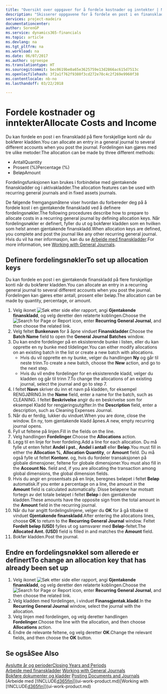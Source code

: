 ```yaml
---
title: "Oversikt over oppgaver for å fordele kostnader og inntekter | Microsoft-dokumentasjon"
description: "Skisserer oppgavene for å fordele en post i en finanskladd på flere forskjellige konti når du bokfører kladden."
services: project-madeira
documentationcenter: 
author: SorenGP
ms.service: dynamics365-financials
ms.topic: article
ms.devlang: na
ms.tgt_pltfrm: na
ms.workload: na
ms.date: 06/07/2017
ms.author: sgroespe
ms.translationtype: HT
ms.sourcegitcommit: bec0619be0a65e3625759e13d2866ac615d7513c
ms.openlocfilehash: 3f2a1f762f9380f3cd272e78c4c2f269e9960f38
ms.contentlocale: nb-no
ms.lasthandoff: 03/22/2018

---
```

# <a name="allocate-costs-and-income"></a><span data-ttu-id="f469d-103">Fordele kostnader og inntekter</span><span class="sxs-lookup"><span data-stu-id="f469d-103">Allocate Costs and Income</span></span>
<span data-ttu-id="f469d-104">Du kan fordele en post i en finanskladd på flere forskjellige konti når du bokfører kladden.</span><span class="sxs-lookup"><span data-stu-id="f469d-104">You can allocate an entry in a general journal to several different accounts when you post the journal.</span></span> <span data-ttu-id="f469d-105">Fordelingen kan gjøres med tre ulike metoder:</span><span class="sxs-lookup"><span data-stu-id="f469d-105">The allocation can be made by three different methods:</span></span>

* <span data-ttu-id="f469d-106">Antall</span><span class="sxs-lookup"><span data-stu-id="f469d-106">Quantity</span></span>
* <span data-ttu-id="f469d-107">Prosent (%)</span><span class="sxs-lookup"><span data-stu-id="f469d-107">Percentage (%)</span></span>
* <span data-ttu-id="f469d-108">Beløp</span><span class="sxs-lookup"><span data-stu-id="f469d-108">Amount</span></span>

<span data-ttu-id="f469d-109">Fordelingsfunksjonen kan brukes i forbindelse med gjentakende finanskladder og i aktivakladder.</span><span class="sxs-lookup"><span data-stu-id="f469d-109">The allocation features can be used with recurring general journals and in fixed assets journals.</span></span>
<!--You can also distribute the cost or revenue of a line to an intercompany partner when you post a sales or purchase document. When you post the document, a line will be posted in your general journal, and a corresponding line will be created in the intercompany outbox.-->

<span data-ttu-id="f469d-110">De følgende fremgangsmåtene viser hvordan du forbereder deg på å fordele kost i en gjentakende finanskladd ved å definere fordelingsnøkler.</span><span class="sxs-lookup"><span data-stu-id="f469d-110">The following procedures describe how to prepare to allocate costs in a recurring general journal by defining allocation keys.</span></span> <span data-ttu-id="f469d-111">Når fordelingsnøkler er definert, fyller du ut og bokfører kladden som en hvilken som helst annen gjentakende finanskladd.</span><span class="sxs-lookup"><span data-stu-id="f469d-111">When allocation keys are defined, you complete and post the journal like any other recurring general journal.</span></span> <span data-ttu-id="f469d-112">Hvis du vil ha mer informasjon, kan du se [Arbeide med finanskladder](ui-work-general-journals.md).</span><span class="sxs-lookup"><span data-stu-id="f469d-112">For more information, see [Working with General Journals](ui-work-general-journals.md).</span></span>

## <a name="to-set-up-allocation-keys"></a><span data-ttu-id="f469d-113">Definere fordelingsnøkler</span><span class="sxs-lookup"><span data-stu-id="f469d-113">To set up allocation keys</span></span>
<span data-ttu-id="f469d-114">Du kan fordele en post i en gjentakende finanskladd på flere forskjellige konti når du bokfører kladden.</span><span class="sxs-lookup"><span data-stu-id="f469d-114">You can allocate an entry in a recurring general journal to several different accounts when you post the journal.</span></span> <span data-ttu-id="f469d-115">Fordelingen kan gjøres etter antall, prosent eller beløp.</span><span class="sxs-lookup"><span data-stu-id="f469d-115">The allocation can be made by quantity, percentage, or amount.</span></span>
1. <span data-ttu-id="f469d-116">Velg ikonet ![Søk etter side eller rapport](media/ui-search/search_small.png "Søk etter side eller rapport"), angi **Gjentakende finanskladd**, og velg deretter den relaterte koblingen.</span><span class="sxs-lookup"><span data-stu-id="f469d-116">Choose the ![Search for Page or Report](media/ui-search/search_small.png "Search for Page or Report icon") icon, enter **Recurring General Journal**, and then choose the related link.</span></span>
2. <span data-ttu-id="f469d-117">Velg feltet **Bunkenavn** for å åpne vinduet **Finanskladder**.</span><span class="sxs-lookup"><span data-stu-id="f469d-117">Choose the **Batch Name** field to open the **General Journal Batches** window.</span></span>
3. <span data-ttu-id="f469d-118">Du kan endre fordelinger på en eksisterende bunke i listen, eller du kan opprette en ny bunke med tildelinger.</span><span class="sxs-lookup"><span data-stu-id="f469d-118">You can either modify allocations on an existing batch in the list or create a new batch with allocations.</span></span>
   * <span data-ttu-id="f469d-119">Hvis du vil opprette en ny bunke, velger du handlingen **Ny** og går til neste trinn.</span><span class="sxs-lookup"><span data-stu-id="f469d-119">To create a new batch, choose the **New** action, and go to the next step.</span></span>
   * <span data-ttu-id="f469d-120">Hvis du vil endre fordelinger for en eksisterende kladd, velger du kladden og går til trinn 7.</span><span class="sxs-lookup"><span data-stu-id="f469d-120">To change the allocations of an existing journal, select the journal and go to step 7.</span></span>    
4. <span data-ttu-id="f469d-121">I feltet **Navn** skriver du inn et navn på kladden, for eksempel RENGJØRING.</span><span class="sxs-lookup"><span data-stu-id="f469d-121">In the **Name** field, enter a name for the batch, such as CLEANING.</span></span> <span data-ttu-id="f469d-122">I feltet **Beskrivelse** angir du en beskrivelse som for eksempel Kladd for rengjøringsutgifter.</span><span class="sxs-lookup"><span data-stu-id="f469d-122">In the **Description** field, enter a description, such as Cleaning Expenses Journal.</span></span>
5. <span data-ttu-id="f469d-123">Når du er ferdig, lukker du vinduet.</span><span class="sxs-lookup"><span data-stu-id="f469d-123">When you are done, close the window.</span></span> <span data-ttu-id="f469d-124">En ny, tom gjentakende kladd åpnes.</span><span class="sxs-lookup"><span data-stu-id="f469d-124">A new, empty recurring journal opens.</span></span>
6. <span data-ttu-id="f469d-125">Fyll ut feltene på linjen.</span><span class="sxs-lookup"><span data-stu-id="f469d-125">Fill in the fields on the line.</span></span>
7. <span data-ttu-id="f469d-126">Velg handlingen **Fordelinger**.</span><span class="sxs-lookup"><span data-stu-id="f469d-126">Choose the **Allocations** action.</span></span>
8. <span data-ttu-id="f469d-127">Legg til en linje for hver fordeling.</span><span class="sxs-lookup"><span data-stu-id="f469d-127">Add a line for each allocation.</span></span> <span data-ttu-id="f469d-128">Du må fylle ut enten feltet **Andel i pst.**, **Andel i antall** eller **Beløp**.</span><span class="sxs-lookup"><span data-stu-id="f469d-128">You must fill in either the **Allocation %**, **Allocation Quantity**, or **Amount** field.</span></span> <span data-ttu-id="f469d-129">Du må også fylle ut feltet **Kontonr.** og, hvis du fordeler transaksjonen på globale dimensjoner, feltene for globale dimensjoner.</span><span class="sxs-lookup"><span data-stu-id="f469d-129">You must also fill in the **Account No.** field and, if you are allocating the transaction among global dimensions, the global dimension fields.</span></span>
9. <span data-ttu-id="f469d-130">Hvis du angir en prosentsats på en linje, beregnes beløpet i feltet **Beløp** automatisk.</span><span class="sxs-lookup"><span data-stu-id="f469d-130">If you enter a percentage on a line, the amount in the **Amount** field is calculated automatically.</span></span> <span data-ttu-id="f469d-131">Disse beløpene har motsatt fortegn av det totale beløpet i feltet **Beløp** i den gjentakende kladden.</span><span class="sxs-lookup"><span data-stu-id="f469d-131">These amounts have the opposite sign from the total amount in the **Amount** field in the recurring journal.</span></span>
10. <span data-ttu-id="f469d-132">Når du har angitt fordelingslinjene, velger du **OK** for å gå tilbake til vinduet **Gjentakende finanskladd**.</span><span class="sxs-lookup"><span data-stu-id="f469d-132">After entering the allocations lines, choose **OK** to return to the **Recurring General Journal** window.</span></span> <span data-ttu-id="f469d-133">Feltet **Fordelt beløp (USD)** fylles ut og samsvarer med **Beløp**-feltet.</span><span class="sxs-lookup"><span data-stu-id="f469d-133">The **Allocated Amt. (USD)** field is filled in and matches the **Amount** field.</span></span>
11. <span data-ttu-id="f469d-134">Bokfør kladden.</span><span class="sxs-lookup"><span data-stu-id="f469d-134">Post the journal.</span></span>

## <a name="to-change-an-allocation-key-that-has-already-been-set-up"></a><span data-ttu-id="f469d-135">Endre en fordelingsnøkkel som allerede er definert</span><span class="sxs-lookup"><span data-stu-id="f469d-135">To change an allocation key that has already been set up</span></span>
1. <span data-ttu-id="f469d-136">Velg ikonet ![Søk etter side eller rapport](media/ui-search/search_small.png "Søk etter side eller rapport"), angi **Gjentakende finanskladd**, og velg deretter den relaterte koblingen.</span><span class="sxs-lookup"><span data-stu-id="f469d-136">Choose the ![Search for Page or Report](media/ui-search/search_small.png "Search for Page or Report icon") icon, enter **Recurring General Journal**, and then choose the related link.</span></span>
2. <span data-ttu-id="f469d-137">Velg kladden med fordelingen, i vinduet **Finansgjentak.kladd**.</span><span class="sxs-lookup"><span data-stu-id="f469d-137">In the **Recurring General Journal** window, select the journal with the allocation.</span></span>
3. <span data-ttu-id="f469d-138">Velg linjen med fordelingen, og velg deretter handlingen **Fordelinger**.</span><span class="sxs-lookup"><span data-stu-id="f469d-138">Choose the line with the allocation, and then choose **Allocations** action.</span></span>
4. <span data-ttu-id="f469d-139">Endre de relevante feltene, og velg deretter **OK**.</span><span class="sxs-lookup"><span data-stu-id="f469d-139">Change the relevant fields, and then choose the **OK** button.</span></span>

## <a name="see-also"></a><span data-ttu-id="f469d-140">Se også</span><span class="sxs-lookup"><span data-stu-id="f469d-140">See Also</span></span>
[<span data-ttu-id="f469d-141">Avslutte år og perioder</span><span class="sxs-lookup"><span data-stu-id="f469d-141">Closing Years and Periods</span></span>](year-close-years-periods.md)  
<span data-ttu-id="f469d-142">[Arbeide med finanskladder](ui-work-general-journals.md)  </span><span class="sxs-lookup"><span data-stu-id="f469d-142">[Working with General Journals](ui-work-general-journals.md)  </span></span>  
<span data-ttu-id="f469d-143">[Bokføre dokumenter og kladder](ui-post-documents-journals.md)  </span><span class="sxs-lookup"><span data-stu-id="f469d-143">[Posting Documents and Journals](ui-post-documents-journals.md)  </span></span>  
<span data-ttu-id="f469d-144">[Arbeide med [!INCLUDE[d365fin](includes/d365fin_md.md)]](ui-work-product.md)</span><span class="sxs-lookup"><span data-stu-id="f469d-144">[Working with [!INCLUDE[d365fin](includes/d365fin_md.md)]](ui-work-product.md)</span></span>

